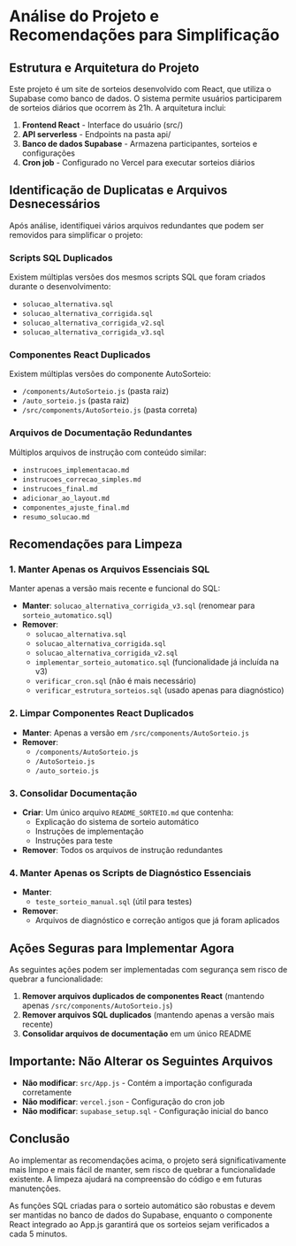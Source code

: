 # Análise do Projeto e Recomendações para Simplificação

## Estrutura e Arquitetura do Projeto

Este projeto é um site de sorteios desenvolvido com React, que utiliza o Supabase como banco de dados. O sistema permite usuários participarem de sorteios diários que ocorrem às 21h. A arquitetura inclui:

1. **Frontend React** - Interface do usuário (src/)
2. **API serverless** - Endpoints na pasta api/
3. **Banco de dados Supabase** - Armazena participantes, sorteios e configurações
4. **Cron job** - Configurado no Vercel para executar sorteios diários

## Identificação de Duplicatas e Arquivos Desnecessários

Após análise, identifiquei vários arquivos redundantes que podem ser removidos para simplificar o projeto:

### Scripts SQL Duplicados

Existem múltiplas versões dos mesmos scripts SQL que foram criados durante o desenvolvimento:
- `solucao_alternativa.sql`
- `solucao_alternativa_corrigida.sql`
- `solucao_alternativa_corrigida_v2.sql`
- `solucao_alternativa_corrigida_v3.sql`

### Componentes React Duplicados

Existem múltiplas versões do componente AutoSorteio:
- `/components/AutoSorteio.js` (pasta raiz)
- `/auto_sorteio.js` (pasta raiz)
- `/src/components/AutoSorteio.js` (pasta correta)

### Arquivos de Documentação Redundantes

Múltiplos arquivos de instrução com conteúdo similar:
- `instrucoes_implementacao.md`
- `instrucoes_correcao_simples.md`
- `instrucoes_final.md`
- `adicionar_ao_layout.md`
- `componentes_ajuste_final.md`
- `resumo_solucao.md`

## Recomendações para Limpeza

### 1. Manter Apenas os Arquivos Essenciais SQL

Manter apenas a versão mais recente e funcional do SQL:
- **Manter**: `solucao_alternativa_corrigida_v3.sql` (renomear para `sorteio_automatico.sql`)
- **Remover**: 
  - `solucao_alternativa.sql`
  - `solucao_alternativa_corrigida.sql`
  - `solucao_alternativa_corrigida_v2.sql`
  - `implementar_sorteio_automatico.sql` (funcionalidade já incluída na v3)
  - `verificar_cron.sql` (não é mais necessário)
  - `verificar_estrutura_sorteios.sql` (usado apenas para diagnóstico)

### 2. Limpar Componentes React Duplicados

- **Manter**: Apenas a versão em `/src/components/AutoSorteio.js`
- **Remover**: 
  - `/components/AutoSorteio.js`
  - `/AutoSorteio.js`
  - `/auto_sorteio.js`

### 3. Consolidar Documentação

- **Criar**: Um único arquivo `README_SORTEIO.md` que contenha:
  - Explicação do sistema de sorteio automático
  - Instruções de implementação
  - Instruções para teste
- **Remover**: Todos os arquivos de instrução redundantes

### 4. Manter Apenas os Scripts de Diagnóstico Essenciais

- **Manter**: 
  - `teste_sorteio_manual.sql` (útil para testes)
- **Remover**:
  - Arquivos de diagnóstico e correção antigos que já foram aplicados

## Ações Seguras para Implementar Agora

As seguintes ações podem ser implementadas com segurança sem risco de quebrar a funcionalidade:

1. **Remover arquivos duplicados de componentes React** (mantendo apenas `/src/components/AutoSorteio.js`)
2. **Remover arquivos SQL duplicados** (mantendo apenas a versão mais recente)
3. **Consolidar arquivos de documentação** em um único README

## Importante: Não Alterar os Seguintes Arquivos

- **Não modificar**: `src/App.js` - Contém a importação configurada corretamente
- **Não modificar**: `vercel.json` - Configuração do cron job
- **Não modificar**: `supabase_setup.sql` - Configuração inicial do banco

## Conclusão

Ao implementar as recomendações acima, o projeto será significativamente mais limpo e mais fácil de manter, sem risco de quebrar a funcionalidade existente. A limpeza ajudará na compreensão do código e em futuras manutenções.

As funções SQL criadas para o sorteio automático são robustas e devem ser mantidas no banco de dados do Supabase, enquanto o componente React integrado ao App.js garantirá que os sorteios sejam verificados a cada 5 minutos. 